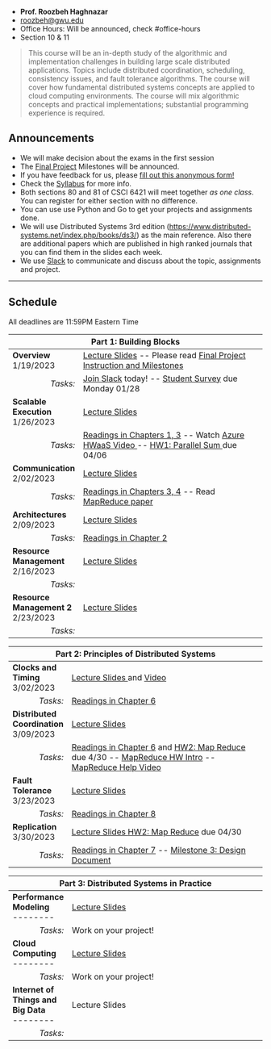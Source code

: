 <link rel="shortcut icon" type="image/x-icon" href="./favicon.ico">

<div class="wrapper" markdown="0"><div class="footer-col-wrapper">
<div class="footer-col two-col-2">
	<ul class="contact-list">
		<li><b>Prof. Roozbeh Haghnazar</b></li>
		<li><a href="mailto:roozbeh@gwu.edu">roozbeh@gwu.edu</a></li>
		<li>Office Hours: Will be announced, check #office-hours</li>
		<li>Section 10 & 11</li>
	</ul>
	</div>
</div></div>

> This course will be an in-depth study of the algorithmic and implementation challenges in building large scale distributed applications. Topics include distributed coordination, scheduling, consistency issues, and fault tolerance algorithms. The course will cover how fundamental distributed systems concepts are applied to cloud computing environments. The course will mix algorithmic concepts and practical implementations; substantial programming experience is required.




## Announcements ##
- We will make decision about the exams in the first session
- The [Final Project](./project/) Milestones will be announced.
- If you have feedback for us, please [fill out this anonymous form!](https://forms.gle/RtEpSeaBDusf5gs56)
- Check the [Syllabus](syllabus/) for more info.
- Both sections 80 and 81 of CSCI 6421 will meet together *as one class*. You can register for either section with no difference. 
- You can use use Python and Go to get your projects and assignments done.
- We will use Distributed Systems 3rd edition (https://www.distributed-systems.net/index.php/books/ds3/) as the main reference. Also there are additional papers which are published in high ranked journals that you can find them in the slides each week. 
- We use [Slack](https://distributedsystem2023.slack.com) to communicate and discuss about the topic, assignments and project.



<hr>

## Schedule  ##

All deadlines are 11:59PM Eastern Time

<div style="font-size:90%">

<table>
	<thead>
		<tr>
			<th style="text-align:center" colspan="2">Part 1: Building Blocks</th>
		</tr>
	</thead>
	<tr>
		<td style="width:20%">
			<b>Overview</b>
			<br>1/19/2023
		</td>
		<td>
			<a href="./slides/1-Introduction.pdf">Lecture Slides</a> -- 
			Please read <a href="project/">Final Project Instruction and Milestones</a>
		</td>
	</tr>
	<tr>
		<td style="text-align:right">
			<i>Tasks:</i>
		</td>
		<td>
			<a href="https://distributedsystem2023.slack.com">Join Slack</a> today! -- <a href="https://forms.gle/J7RMWejbaiRe1mkn7">Student Survey</a> due Monday 01/28 
		</td>
	</tr>
	<tr>
		<td>
			<b>Scalable Execution</b>
			<br>1/26/2023
		</td>
		<td>
			<a href="./slides/2- Processes Threads VMs Containers.pdf">Lecture Slides </a>
		</td>
	</tr>
	<tr>
		<td style="text-align:right">
			<i>Tasks:</i>
		</td> 
		<td>
			<a href="./readings.html">Readings in Chapters 1, 3</a> -- Watch <a href="https://gwu.box.com/s/uykp9ouz6fqc8d3psmehq46swmn7i4gm">Azure HWaaS Video </a> -- <a href="hw1/"> HW1: Parallel Sum </a> due 04/06
		</td>
	</tr>
	<tr>
		<td>
			<b>Communication</b>
			<br>2/02/2023
		</td>
		<td>
			<a href="./slides/3-Communication.pdf">Lecture Slides </a>
		</td>
	</tr>
	<tr>
		<td style="text-align:right">
			<i>Tasks:</i>
		</td> 
		<td>
			<a href="./readings.pdf">Readings in Chapters 3, 4</a> -- Read <a href="http://research.google.com/archive/mapreduce-osdi04.pdf">MapReduce paper</a>
		</td>
	</tr>
	<tr>
		<td>
			<b>Architectures</b>
			<br>2/09/2023
		</td>
		<td>
			<a href="./slides/4-Architectures.pdf">Lecture Slides </a>
		</td>
	</tr>
	<tr>
		<td style="text-align:right">
			<i>Tasks:</i>
		</td> 
		<td>
			<a href="./readings.pdf">Readings in Chapter 2</a>  
		</td>
	</tr>
	<tr>
		<td>
			<b>Resource Management</b>
			<br>2/16/2023
		</td>
		<td>
			<a href="./slides/5-Scheduling and LB.pdf">Lecture Slides </a>
		</td>
	</tr>
	<tr>
		<td style="text-align:right">
			<i>Tasks:</i>
		</td> 	
	</tr>
	<tr>
		<td>
			<b>Resource Management 2</b>
			<br>2/23/2023
		</td>
		<td>
			<a href="./slides/6-Migration.pdf">Lecture Slides </a>
		</td>
	</tr>
	<tr>
		<td style="text-align:right">
			<i>Tasks:</i>
		</td> 
		<td>
			<!-- <a href="hw2/">HW2: Map Reduce</a> -10 points by 10/8 -- <a href="https://forms.gle/JreBDrJz2LVfX8A8A">Partner Feedback Form</a> -->
		</td>
	</tr>
</table>

<table>
	<thead>
		<tr>
			<th style="text-align:center" colspan="2">Part 2: Principles of Distributed Systems</th>
		</tr>
	</thead>
	<tr>
		<td style="width:20%">
			<b>Clocks and Timing</b>
			<br>3/02/2023
		</td>
		<td>
			<a href="./slides/7-Timing-clocking.pdf">Lecture Slides </a> and <a href="https://youtu.be/IAI712Kk-O8">Video</a>
		</td>
	</tr>
	<tr>
		<td style="text-align:right">
			<i>Tasks:</i>
		</td>
		<td>
			<a href="./readings.pdf">Readings in Chapter 6</a>
		</td>
	</tr>
	<tr>
		<td>
			<b>Distributed Coordination</b>
			</br>3/09/2023
		</td>
		<td>
			<a href="./slides/8-Coordination.pdf">Lecture Slides </a>
		</td>
	</tr>
	<tr>
		<td style="text-align:right">
			<i>Tasks:</i>
		</td>
		<td>
			<a href="./readings.pdf">Readings in Chapter 6</a> and <a href="hw2/">HW2: Map Reduce</a> due 4/30 -- <a href="https://www.youtube.com/watch?v=zREoQU5uoao">MapReduce HW Intro</a> -- <a href="https://youtu.be/ZcaQ7yLAYwM">MapReduce Help Video</a>
		</td>
	</tr>
	<tr>
		<td>
			<b>Fault Tolerance</b>
			<br>3/23/2023
		</td>
		<td>
			<a href="./slides/9-FaultTolerance.pdf">Lecture Slides </a>
		</td>
	</tr>
	<tr>
		<td style="text-align:right">
			<i>Tasks:</i>
		</td>
		<td>
			<a href="./readings.pdf">Readings in Chapter 8</a> <!-- -- <a href="/project/#milestone-2-literature-review">Milestone 2: Literature Review</a> - 10/29 -->
		</td>
	</tr>
	<tr>
		<td>
			<b>Replication</b>
			<br>3/30/2023
		</td>
		<td>
			<a href="./slides/10-Consistency.pdf">Lecture Slides </a>   <a href="hw2/">HW2: Map Reduce</a> due 04/30 <!-- -- <a href="slides/10-consistency-problems.pdf">Consistency Problems Worksheet</a> -->
		</td>
	</tr>
	<tr>
		<td style="text-align:right">
			<i>Tasks:</i>
		</td>
		<td>
			<a href="./readings.pdf">Readings in Chapter 7</a> -- <a href="./project/#milestone-3-design-document">Milestone 3: Design Document</a> 
		</td>
	</tr>
	<!--<tr>
		<td>
			<b>Midterm Exam</b>
			<br>--------</td>
		<td>
			<a href="./sample-exam.pdf">Practice problems</a>
		</td>
	</tr>
	<tr>
		<td style="text-align:right">
			<i>Tasks:</i>
		</td>
		<td>
			Study!
		</td>
	</tr>-->
</table>

<table>
	<thead>
		<tr>
			<th style="text-align:center" colspan="2">Part 3: Distributed Systems in Practice</th>
		</tr>
	</thead>
	<tr>
		<td style="width:20%">
			<b>Performance Modeling</b>
			<br>--------</td>
		<td>
			<a href="./slides/11-Performance.pdf"> Lecture Slides </a>
		</td>
	</tr>
	<tr>
		<td style="text-align:right">
			<i>Tasks:</i>
		</td>
			<td>Work on your project! 
		</td>
	</tr>
	<tr>
		<td>
			<b>Cloud Computing</b>
			<br>--------
		</td>
		<td>
			<a href="./slides/12-CloudApps.pdf"> Lecture Slides </a>
		</td>
	</tr>
	<tr>
		<td style="text-align:right"><i>Tasks:</i></td><td>Work on your project! </td>
	</tr>
	<tr>
		<td>
			<b>Internet of Things and Big Data</b>
			<br>--------
		</td>
		<td>
			Lecture Slides
		</td>
	</tr>
	<tr>
		<td style="text-align:right">
			<i>Tasks:</i>
		</td>
		<td>
			<!-- <a href="/project/#milestone-4-final-report">Milestone 4: Final Report</a> - 12/14 -- <a href="/hw3/">Bonus HW3: Leader Election</a> - 12/10-->
		</td>
	</tr>
</table>

</div>
